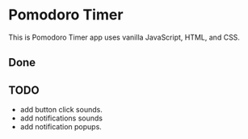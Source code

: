 # Pomodoro Timer

This is Pomodoro Timer app uses vanilla JavaScript, HTML, and CSS.

## Done

## TODO

- add button click sounds.
- add notifications sounds
- add notification popups.
